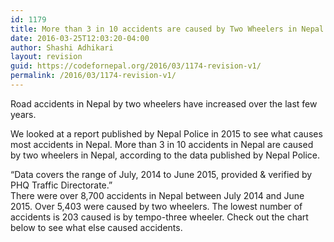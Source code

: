 ```yaml
---
id: 1179
title: More than 3 in 10 accidents are caused by Two Wheelers in Nepal
date: 2016-03-25T12:03:20-04:00
author: Shashi Adhikari
layout: revision
guid: https://codefornepal.org/2016/03/1174-revision-v1/
permalink: /2016/03/1174-revision-v1/
---
```

Road accidents in Nepal by two wheelers have increased over the last few years.

We looked at a report published by Nepal Police in 2015 to see what causes most accidents in Nepal. More than 3 in 10 accidents in Nepal are caused by two wheelers in Nepal, according to the data published by Nepal Police.

“Data covers the range of July, 2014 to June 2015, provided & verified by PHQ Traffic Directorate.”  
There were over 8,700 accidents in Nepal between July 2014 and June 2015. Over 5,403 were caused by two wheelers. The lowest number of accidents is 203 caused is by tempo-three wheeler. Check out the chart below to see what else caused accidents.

&nbsp;

&nbsp;
